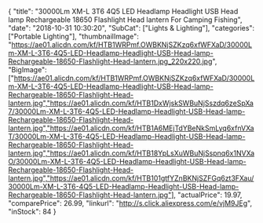 {
	"title": "30000Lm XM-L 3T6 4Q5 LED Headlamp Headlight USB Head lamp Rechargeable 18650 Flashlight Head lantern For Camping Fishing",
	"date": "2018-10-31 10:30:20",
	"SubCat": ["Lights & Lighting"],
	"categories": ["Portable Lighting"],
	"thumbnailImage": "https://ae01.alicdn.com/kf/HTB1WRPmf.OWBKNjSZKzq6xfWFXaD/30000Lm-XM-L-3T6-4Q5-LED-Headlamp-Headlight-USB-Head-lamp-Rechargeable-18650-Flashlight-Head-lantern.jpg_220x220.jpg",
	"BigImage": ["https://ae01.alicdn.com/kf/HTB1WRPmf.OWBKNjSZKzq6xfWFXaD/30000Lm-XM-L-3T6-4Q5-LED-Headlamp-Headlight-USB-Head-lamp-Rechargeable-18650-Flashlight-Head-lantern.jpg","https://ae01.alicdn.com/kf/HTB1DxWjskSWBuNjSszdq6zeSpXa7/30000Lm-XM-L-3T6-4Q5-LED-Headlamp-Headlight-USB-Head-lamp-Rechargeable-18650-Flashlight-Head-lantern.jpg","https://ae01.alicdn.com/kf/HTB1A6MEjTdYBeNkSmLyq6xfnVXaT/30000Lm-XM-L-3T6-4Q5-LED-Headlamp-Headlight-USB-Head-lamp-Rechargeable-18650-Flashlight-Head-lantern.jpg","https://ae01.alicdn.com/kf/HTB18YpLsXuWBuNjSspnq6x1NVXaO/30000Lm-XM-L-3T6-4Q5-LED-Headlamp-Headlight-USB-Head-lamp-Rechargeable-18650-Flashlight-Head-lantern.jpg","https://ae01.alicdn.com/kf/HTB101gtfYZnBKNjSZFGq6zt3FXau/30000Lm-XM-L-3T6-4Q5-LED-Headlamp-Headlight-USB-Head-lamp-Rechargeable-18650-Flashlight-Head-lantern.jpg"],
	"actualPrice": 19.97,
	"comparePrice": 26.99,
	"linkurl": "http://s.click.aliexpress.com/e/vjM9JEg",
	"inStock": 84
}
